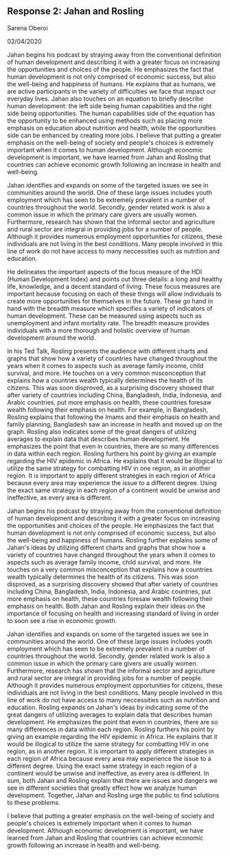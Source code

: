 ## Response 2: Jahan and Rosling 

Sarena Oberoi

02/04/2020

  Jahan begins his podcast by straying away from the conventional definition of human development and describing it with a greater focus on increasing the opportunities and choices of the people. He emphasizes the fact that human development is not only comprised of economic success, but also the well-being and happiness of humans. He explains that as humans, we are active participants in the variety of difficulties we face that impact our everyday lives. Jahan also touches on an equation to briefly describe human development: the left side being human capabilities and the right side being opportunities. The human capabilities side of the equation has the opportunity to be enhanced using methods such as placing more emphasis on education about nutrition and health, while the opportunities side can be enhanced by creating more jobs. I believe that putting a greater emphasis on the well-being of society and people's choices is extremely important when it comes to human development. Although economic development is important, we have learned from Jahan and Rosling that countries can achieve economic growth following an increase in health and well-being. 
  
  Jahan identifies and expands on some of the  targeted issues we see in communities around the world. One of these large issues includes youth employment which has seen to be extremely prevalent in a number of countries throughout the world. Secondly, gender related work is also a common issue in which the primary care givers are usually women. Furthermore, research has shown that the informal sector and agriculture and rural sector are integral in providing jobs for a number of people. Although it provides numerous employment opportunities for citizens, these individuals are not living in the best conditions. Many people involved in this line of work do not have access to many neccessities such as nutrition and education. 

  He delineates the important aspects of the focus measure of the HDI (Human Development Index) and points out three details: a long and healthy life, knowledge, and a decent standard of living. These focus measures are important because focusing on each of these things will allow individuals to create more opportunities for themselves in the future. These go hand in hand with the breadth measure which specifies a variety of indicators of human development. These can be measured using aspects such as unemployment and infant mortality rate. The breadth measure provides individuals with a more thorough and holistic overview of human development around the world.      

  In his Ted Talk, Rosling presents the audience with different charts and graphs that show how a variety of countries have changed throughout the years when it comes to aspects such as average family income, child survival, and more. He touches on a very common misconception that explains how a countries wealth typically determines the health of its citizens. This was soon disproved, as a surprising discovery showed that after variety of countries including China, Bangladesh, India, Indonesia, and Arabic countries, put more emphasis on health, these countries foresaw wealth following their emphasis on health. For example, in Bangladesh, Rosling explains that following the Imams and their emphasis on health and family planning, Bangladesh saw an increase in health and moved up on the graph. Rosling also indicates some of the great dangers of utilizing averages to explain data that describes human development. He emphasizes the point that even in countries, there are so many differences in data within each region. Rosling furthers his point by giving an example regarding the HIV epidemic in Africa. He explains that it would be illogical to utilize the same strategy for combatting HIV in one region, as in another region. It is important to apply different strategies in each region of Africa because every area may experience the issue to a different degree. Using the exact same strategy in each region of a continent would be unwise and ineffective, as every area is different.    
  
  
  
Jahan begins his podcast by straying away from the conventional definition of human development and describing it with a greater focus on increasing the opportunities and choices of the people. He emphasizes the fact that human development is not only comprised of economic success, but also the well-being and happiness of humans. Rosling further explains some of Jahan's ideas by utilizing different charts and graphs that show how a variety of countries have changed throughout the years when it comes to aspects such as average family income, child survival, and more. He touches on a very common misconception that explains how a countries wealth typically determines the health of its citizens. This was soon disproved, as a surprising discovery showed that after variety of countries including China, Bangladesh, India, Indonesia, and Arabic countries, put more emphasis on health, these countries foresaw wealth following their emphasis on health. Both Jahan and Rosling explain their ideas on the importance of focusing on health and increasing standard of living in order to soon see a rise in economic growth.   
  
  
Jahan identifies and expands on some of the  targeted issues we see in communities around the world. One of these large issues includes youth employment which has seen to be extremely prevalent in a number of countries throughout the world. Secondly, gender related work is also a common issue in which the primary care givers are usually women. Furthermore, research has shown that the informal sector and agriculture and rural sector are integral in providing jobs for a number of people. Although it provides numerous employment opportunities for citizens, these individuals are not living in the best conditions. Many people involved in this line of work do not have access to many neccessities such as nutrition and education. Rosling expands on Jahan's ideas by indicating some of the great dangers of utilizing averages to explain data that describes human development. He emphasizes the point that even in countries, there are so many differences in data within each region. Rosling furthers his point by giving an example regarding the HIV epidemic in Africa. He explains that it would be illogical to utilize the same strategy for combatting HIV in one region, as in another region. It is important to apply different strategies in each region of Africa because every area may experience the issue to a different degree. Using the exact same strategy in each region of a continent would be unwise and ineffective, as every area is different. In sum, both Jahan and Rosling explain that there are issues and dangers we see in different societies that greatly effect how we analyze human development. Together, Jahan and Rosling urge the public to find solutions to these problems.      
  
  
  I believe that putting a greater emphasis on the well-being of society and people's choices is extremely important when it comes to human development. Although economic development is important, we have learned from Jahan and Rosling that countries can achieve economic growth following an increase in health and well-being. 

